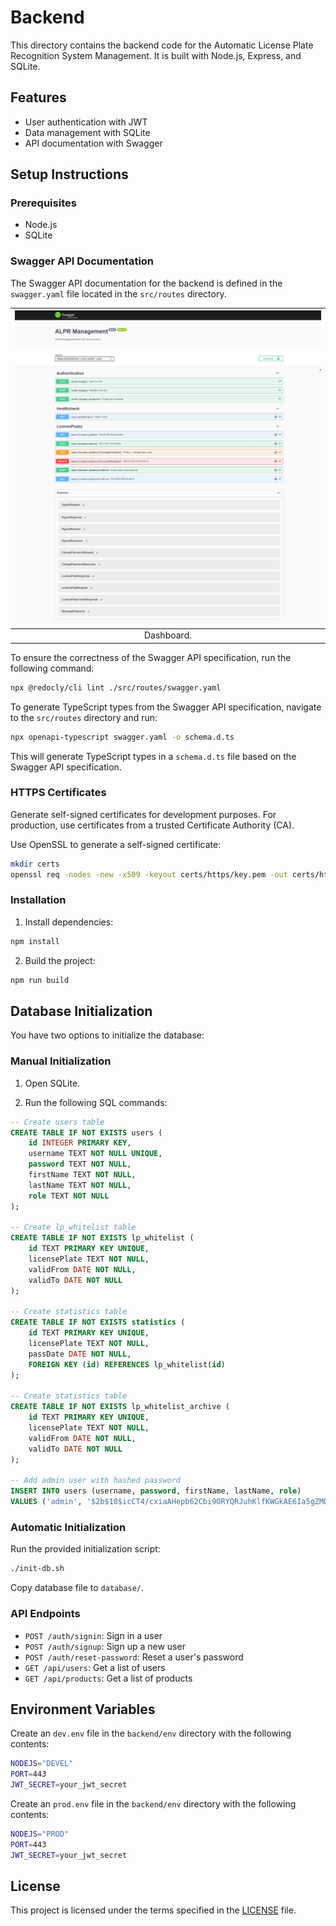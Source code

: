 # Backend

This directory contains the backend code for the Automatic License Plate Recognition System Management. It is built with Node.js, Express, and SQLite.

## Features

- User authentication with JWT
- Data management with SQLite
- API documentation with Swagger

## Setup Instructions

### Prerequisites

- Node.js
- SQLite


### Swagger API Documentation

The Swagger API documentation for the backend is defined in the `swagger.yaml` file located in the `src/routes` directory. 

| ![](/docs/img/backend-swagger.jpeg) |
|:--:| 
| Dashboard. |

To ensure the correctness of the Swagger API specification, run the following command:

```bash
npx @redocly/cli lint ./src/routes/swagger.yaml
```

To generate TypeScript types from the Swagger API specification, navigate to the `src/routes` directory and run:
```bash
npx openapi-typescript swagger.yaml -o schema.d.ts
```

This will generate TypeScript types in a `schema.d.ts` file based on the Swagger API specification.


### HTTPS Certificates
Generate self-signed certificates for development purposes. For production, use certificates from a trusted Certificate Authority (CA).

Use OpenSSL to generate a self-signed certificate:

```bash
mkdir certs
openssl req -nodes -new -x509 -keyout certs/https/key.pem -out certs/https/cert.pem -days 3650
```

### Installation

1. Install dependencies:

```bash
npm install
```

2. Build the project:

```bash
npm run build
```



## Database Initialization

You have two options to initialize the database:

### Manual Initialization

1. Open SQLite.


2. Run the following SQL commands:

```sql
-- Create users table
CREATE TABLE IF NOT EXISTS users (
    id INTEGER PRIMARY KEY,
    username TEXT NOT NULL UNIQUE,
    password TEXT NOT NULL,
    firstName TEXT NOT NULL,
    lastName TEXT NOT NULL,
    role TEXT NOT NULL
);

-- Create lp_whitelist table
CREATE TABLE IF NOT EXISTS lp_whitelist (
    id TEXT PRIMARY KEY UNIQUE,
    licensePlate TEXT NOT NULL,
    validFrom DATE NOT NULL,
    validTo DATE NOT NULL
);

-- Create statistics table
CREATE TABLE IF NOT EXISTS statistics (
    id TEXT PRIMARY KEY UNIQUE,
    licensePlate TEXT NOT NULL,
    passDate DATE NOT NULL,
    FOREIGN KEY (id) REFERENCES lp_whitelist(id)
);

-- Create statistics table
CREATE TABLE IF NOT EXISTS lp_whitelist_archive (
    id TEXT PRIMARY KEY UNIQUE,
    licensePlate TEXT NOT NULL,
    validFrom DATE NOT NULL,
    validTo DATE NOT NULL
);

-- Add admin user with hashed password
INSERT INTO users (username, password, firstName, lastName, role)
VALUES ('admin', '$2b$10$icCT4/cxiaAHepb62Cbi9ORYQRJuhKlfKWGkAE6Ia5gZMD5STS.ZW', 'Admin', '', 'admin');
```


### Automatic Initialization

Run the provided initialization script:

```bash
./init-db.sh
```

Copy database file to `database/`.

### API Endpoints

- `POST /auth/signin`: Sign in a user
- `POST /auth/signup`: Sign up a new user
- `POST /auth/reset-password`: Reset a user's password
- `GET /api/users`: Get a list of users
- `GET /api/products`: Get a list of products

## Environment Variables

Create an `dev.env` file in the `backend/env` directory with the following contents:

```bash
NODEJS="DEVEL"
PORT=443
JWT_SECRET=your_jwt_secret
```

Create an `prod.env` file in the `backend/env` directory with the following contents:

```bash
NODEJS="PROD"
PORT=443
JWT_SECRET=your_jwt_secret
```


## License

This project is licensed under the terms specified in the [LICENSE](../LICENSE) file.
